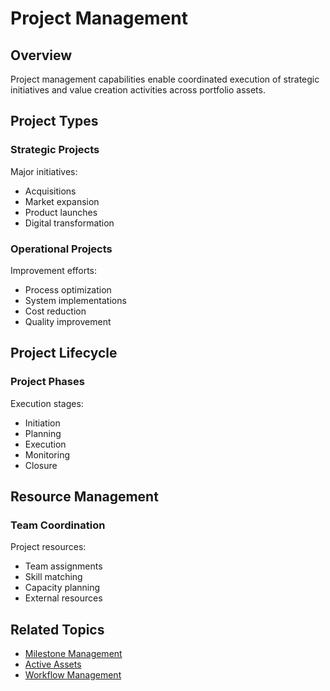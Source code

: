 # Project Management

## Overview

Project management capabilities enable coordinated execution of strategic initiatives and value creation activities across portfolio assets.

## Project Types

### Strategic Projects

Major initiatives:

- Acquisitions
- Market expansion
- Product launches
- Digital transformation

### Operational Projects

Improvement efforts:

- Process optimization
- System implementations
- Cost reduction
- Quality improvement

## Project Lifecycle

### Project Phases

Execution stages:

- Initiation
- Planning
- Execution
- Monitoring
- Closure

## Resource Management

### Team Coordination

Project resources:

- Team assignments
- Skill matching
- Capacity planning
- External resources

## Related Topics

- [Milestone Management](../execution/milestones.md)
- [Active Assets](active-assets.md)
- [Workflow Management](../execution/workflows.md)
